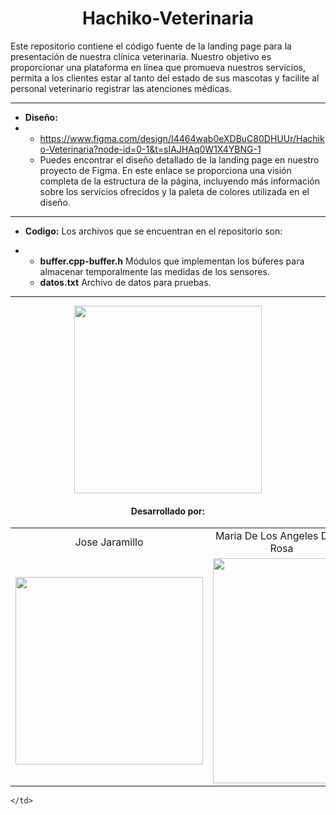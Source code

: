 <h1 align="center">
  Hachiko-Veterinaria
</h1>
Este repositorio contiene el código fuente de la landing page para la presentación de nuestra clínica veterinaria. Nuestro objetivo es proporcionar una plataforma en línea que promueva nuestros servicios, permita a los clientes estar al tanto del estado de sus mascotas y facilite al personal veterinario registrar las atenciones médicas.

* ****
* **Diseño:**
* * https://www.figma.com/design/I4464wab0eXDBuC80DHUUr/Hachiko-Veterinaria?node-id=0-1&t=sIAJHAq0W1X4YBNG-1
  * Puedes encontrar el diseño detallado de la landing page en nuestro proyecto de Figma. En este enlace se proporciona una visión completa de la estructura de la página, incluyendo más información sobre los servicios ofrecidos y la paleta de colores utilizada en el diseño.
* ****

* **Codigo:** Los archivos que se encuentran en el repositorio son:

* * **buffer.cpp-buffer.h** Módulos que implementan los búferes para almacenar temporalmente las medidas de los sensores.
  *  **datos.txt** Archivo de datos para pruebas.
* ****

<p align="center">
  <img src="https://github.com/user-attachments/assets/2ac909b7-701f-4394-9306-de2abbef523f" width="300">
</p>
<h4 align="center">
  Desarrollado por:
</h4>
<table align="center">
  <tr>
    <td align="center">Jose Jaramillo</td>
    <td align="center">Maria De Los Angeles De La Rosa</td>
  </tr>
  <tr>
    <td align="center">
      <img src="https://github.com/Intro-CompuMovil/JaveWheels/assets/107308404/6a07817b-70ac-42b7-9f43-2470070f8b10" width="300">
    </td>
    <td align="center">
      <img src="https://github.com/JoseJ1709/MonitoreoSensores/assets/107308404/3dc3cdc9-4128-4e7e-8eb5-52f681db3a06" width="220" height="360">
    </td>
  </tr>
</table>

    </td>
  </tr>
